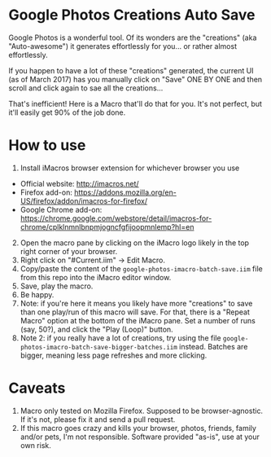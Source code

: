 # Google Photos Creations Auto Save

Google Photos is a wonderful tool. Of its wonders are the "creations" (aka "Auto-awesome") it generates effortlessly for you... or rather almost effortlessly.

If you happen to have a lot of these "creations" generated, the current UI (as of March 2017) has you manually click on "Save" ONE BY ONE and then scroll and click again to sae all the creations...

That's inefficient! Here is a Macro that'll do that for you. It's not perfect, but it'll easily get 90% of the job done.

# How to use

1. Install iMacros browser extension for whichever browser you use
  - Official website: http://imacros.net/
  - Firefox add-on: https://addons.mozilla.org/en-US/firefox/addon/imacros-for-firefox/
  - Google Chrome add-on: https://chrome.google.com/webstore/detail/imacros-for-chrome/cplklnmnlbnpmjogncfgfijoopmnlemp?hl=en
2. Open the macro pane by clicking on the iMacro logo likely in the top right corner of your browser.
3. Right click on "#Current.iim" -> Edit Macro.
4. Copy/paste the content of the `google-photos-imacro-batch-save.iim` file from this repo into the iMacro editor window.
5. Save, play the macro.
6. Be happy.
7. Note: if you're here it means you likely have more "creations" to save than one play/run of this macro will save. For that, there is a "Repeat Macro" option at the bottom of the iMacro pane. Set a number of runs (say, 50?), and click the "Play (Loop)" button.
8. Note 2: if you really have a lot of creations, try using the file `google-photos-imacro-batch-save-bigger-batches.iim` instead. Batches are bigger, meaning less page refreshes and more clicking.

# Caveats

1. Macro only tested on Mozilla Firefox. Supposed to be browser-agnostic. If it's not, please fix it and send a pull request.
2. If this macro goes crazy and kills your browser, photos, friends, family and/or pets, I'm not responsible. Software provided "as-is", use at your own risk.
